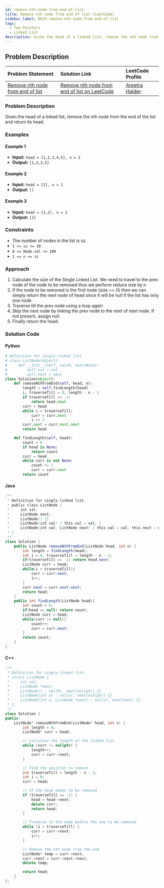 ```yaml
---
id: remove-nth-node-from-end-of-list
title: Remove nth node from end of list (LeetCode)
sidebar_label: 0019-remove-nth-node-from-end-of-list
tags:
  - Two Pointers
  - Linked List
description: Given the head of a linked list, remove the nth node from the end of the list and return its head.
---
```


## Problem Description

| Problem Statement                                                                                               | Solution Link                                                                                                             | LeetCode Profile                                        |
| :-------------------------------------------------------------------------------------------------------------- | :------------------------------------------------------------------------------------------------------------------------ | :------------------------------------------------------ |
| [Remove nth node from end of list](https://leetcode.com/problems/remove-nth-node-from-end-of-list/description/) | [Remove nth node from end of list on LeetCode](https://leetcode.com/problems/remove-nth-node-from-end-of-list/solutions/) | [Areetra Halder](https://leetcode.com/u/areetrahalder/) |

### Problem Description

Given the head of a linked list, remove the nth node from the end of the list and return its head.

### Examples

#### Example 1

- **Input:** `head = [1,2,3,4,5], n = 2`
- **Output:** `[1,2,3,5]`

#### Example 2

- **Input:** `head = [1], n = 1`
- **Output:** `[]`

#### Example 3

- **Input:** `head = [1,2], n = 1`
- **Output:** `[1]`

### Constraints

- The number of nodes in the list is sz.
- `1 <= sz <= 30`
- `0 <= Node.val <= 100`
- `1 <= n <= sz`

### Approach

1. Calculate the size of the Single Linked List. We need to travel to the prev node of the node to be removed thus we perform reduce size by n
2. If the node to be removed is the first node (size == 0) then we can simply return the next node of head since it will be null if the list has only one node.
3. Traverse till the prev node using a loop again
4. Skip the next node by linking the prev node to the next of next node. If not present, assign null.
5. Finally return the head.

### Solution Code

#### Python

```python
# Definition for singly-linked list.
# class ListNode(object):
#     def __init__(self, val=0, next=None):
#         self.val = val
#         self.next = next
class Solution(object):
    def removeNthFromEnd(self, head, n):
        length = self.findLength(head)
        i, traverseTill = 0, length - n - 1
        if traverseTill == -1:
            return head.next
        curr = head
        while i < traverseTill:
            curr = curr.next
            i += 1
        curr.next = curr.next.next
        return head

    def findLength(self, head):
        count = 0
        if head is None:
            return count
        curr = head
        while curr is not None:
            count += 1
            curr = curr.next
        return count
```

#### Java

```java
/**
 * Definition for singly-linked list.
 * public class ListNode {
 *     int val;
 *     ListNode next;
 *     ListNode() {}
 *     ListNode(int val) { this.val = val; }
 *     ListNode(int val, ListNode next) { this.val = val; this.next = next; }
 * }
 */
class Solution {
    public ListNode removeNthFromEnd(ListNode head, int n) {
        int length = findLength(head);
        int i = 0, traverseTill = length - n - 1;
        if(traverseTill == -1) return head.next;
        ListNode curr = head;
        while(i < traverseTill){
            curr = curr.next;
            i++;
        }
        curr.next = curr.next.next;
        return head;
    }
    public int findLength(ListNode head){
        int count = 0;
        if(head == null) return count;
        ListNode curr = head;
        while(curr != null){
            count++;
            curr = curr.next;
        }
        return count;
    }
}
```

#### C++

```cpp
/**
 * Definition for singly-linked list.
 * struct ListNode {
 *     int val;
 *     ListNode *next;
 *     ListNode() : val(0), next(nullptr) {}
 *     ListNode(int x) : val(x), next(nullptr) {}
 *     ListNode(int x, ListNode *next) : val(x), next(next) {}
 * };
 */
class Solution {
public:
    ListNode* removeNthFromEnd(ListNode* head, int n) {
        int length = 0;
        ListNode* curr = head;

        // Calculate the length of the linked list
        while (curr != nullptr) {
            length++;
            curr = curr->next;
        }

        // Find the position to remove
        int traverseTill = length - n - 1;
        int i = 0;
        curr = head;

        // If the head needs to be removed
        if (traverseTill == -1) {
            head = head->next;
            delete curr;
            return head;
        }

        // Traverse to the node before the one to be removed
        while (i < traverseTill) {
            curr = curr->next;
            i++;
        }

        // Remove the nth node from the end
        ListNode* temp = curr->next;
        curr->next = curr->next->next;
        delete temp;

        return head;
    }
};
```
